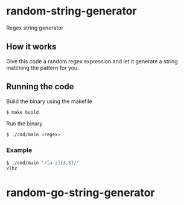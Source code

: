 # random-string-generator

Regex string generator

## How it works

Give this code a random regex expression and let it generate a string matching the pattern for you.

## Running the code

Build the binary using the makefile

```bash
$ make build
```

Run the binary

```bash
$ ./cmd/main <regex>
```

### Example

```bash
$ ./cmd/main "/[a-z]{3,5}/"
vlbz
```
# random-go-string-generator
